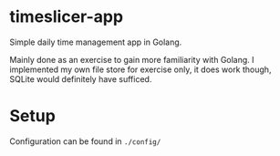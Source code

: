 # timeslicer-app
Simple daily time management app in Golang.

Mainly done as an exercise to gain more familiarity with Golang. I implemented my own file store for exercise only, it does work though, SQLite would definitely have sufficed.

# Setup

Configuration can be found in `./config/`